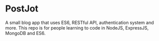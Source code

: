 # PostJot
A small blog app that uses ES6, RESTful API, authentication system and more. This repo is for people learning to code in NodeJS, ExpressJS, MongoDB and ES6.
